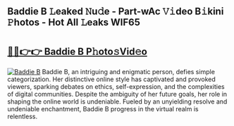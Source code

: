 ## Baddie B 𝙻eaked 𝙽u𝚍e - Part-wAc 𝚅𝚒deo B𝚒kini 𝙿hotos - Hot All 𝙻eaks WIF65

# <h2><a href="http://ld15u4e.urlbe.top/?page=Baddie+B">🔗🔗👉👉 Baddie B P𝚑oto𝚜Vid𝚎o</a></h2>

[![Baddie B](https://i.imgur.com/eBuTRDB.gif)](http://ld15u4e.urlbe.top/?page=Baddie+B)
Baddie B, an intriguing and enigmatic person, defies simple categorization. Her distinctive online style has captivated and provoked viewers, sparking debates on ethics, self-expression, and the complexities of digital communities. Despite the ambiguity of her future goals, her role in shaping the online world is undeniable. Fueled by an unyielding resolve and undeniable enchantment, Baddie B progress in the virtual realm is relentless.
